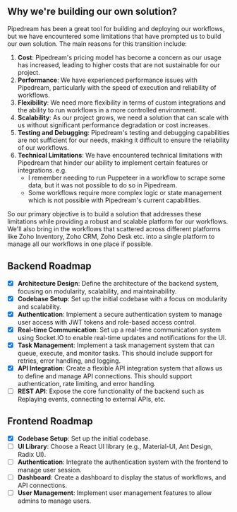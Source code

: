 ## Why we're building our own solution?
Pipedream has been a great tool for building and deploying our workflows, but we have encountered some limitations that have prompted us to build our own solution. The main reasons for this transition include:
1. **Cost**: Pipedream's pricing model has become a concern as our usage has increased, leading to higher costs that are not sustainable for our project.
2. **Performance**: We have experienced performance issues with Pipedream, particularly with the speed of execution and reliability of workflows.
3. **Flexibility**: We need more flexibility in terms of custom integrations and the ability to run workflows in a more controlled environment.
4. **Scalability**: As our project grows, we need a solution that can scale with us without significant performance degradation or cost increases.
5. **Testing and Debugging**: Pipedream's testing and debugging capabilities are not sufficient for our needs, making it difficult to ensure the reliability of our workflows.
6. **Technical Limitations**: We have encountered technical limitations with Pipedream that hinder our ability to implement certain features or integrations. e.g. 
   - I remember needing to run Puppeteer in a workflow to scrape some data, but it was not possible to do so in Pipedream.
   - Some workflows require more complex logic or state management which is not possible with Pipedream's current capabilities.

So our primary objective is to build a solution that addresses these limitations while providing a robust and scalable platform for our workflows. We'll also bring in the workflows that scattered across different platforms like Zoho Inventory, Zoho CRM, Zoho Desk etc. into a single platform to manage all our workflows in one place if possible.

## Backend Roadmap
- [x] **Architecture Design**: Define the architecture of the backend system, focusing on modularity, scalability, and maintainability.
- [x] **Codebase Setup**: Set up the initial codebase with a focus on modularity and scalability.
- [x] **Authentication**: Implement a secure authentication system to manage user access with JWT tokens and role-based access control.
- [x] **Real-time Communication**: Set up a real-time communication system using Socket.IO to enable real-time updates and notifications for the UI.
- [x] **Task Management**: Implement a task management system that can queue, execute, and monitor tasks. This should include support for retries, error handling, and logging.
- [x] **API Integration**: Create a flexible API integration system that allows us to define and manage API connections. This should support authentication, rate limiting, and error handling.
- [ ] **REST API**: Expose the core functionality of the backend such as Replaying events, connecting to external APIs, etc.

## Frontend Roadmap
- [x] **Codebase Setup**: Set up the initial codebase.
- [ ] **UI Library**: Choose a React UI library (e.g., Material-UI, Ant Design, Radix UI).
- [ ] **Authentication**: Integrate the authentication system with the frontend to manage user session.
- [ ] **Dashboard**: Create a dashboard to display the status of workflows, and API connections.
- [ ] **User Management**: Implement user management features to allow admins to manage users.